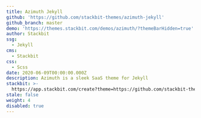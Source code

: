 ```yaml
---
title: Azimuth Jekyll
github: 'https://github.com/stackbit-themes/azimuth-jekyll'
github_branch: master
demo: 'https://themes.stackbit.com/demos/azimuth/?themeBarHidden=true'
author: Stackbit
ssg:
  - Jekyll
cms:
  - Stackbit
css:
  - Scss
date: 2020-06-09T00:00:00.000Z
description: Azimuth is a sleek SaaS theme for Jekyll
stackbit: >-
  https://app.stackbit.com/create?theme=https://github.com/stackbit-themes/azimuth-jekyll
stale: false
weight: 4
disabled: true
---
```

